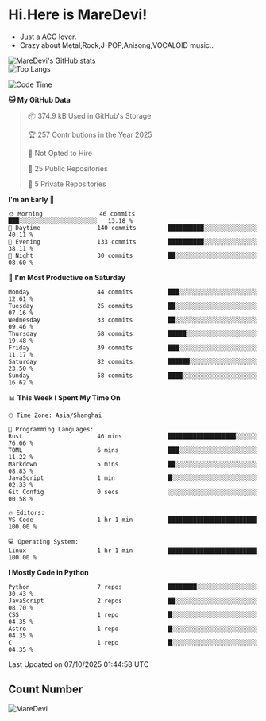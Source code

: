 # Hi.Here is MareDevi!

- Just a ACG lover.
- Crazy about Metal,Rock,J-POP,Anisong,VOCALOID music..

[![MareDevi's GitHub stats](https://github-readme-stats.vercel.app/api?username=MareDevi&show_icons=true&theme=algolia)](https://github.com/anuraghazra/github-readme-stats)  
![Top Langs](https://github-readme-stats.vercel.app/api/top-langs/?username=MareDevi&layout=compact&theme=algolia)

<!--START_SECTION:waka-->
![Code Time](http://img.shields.io/badge/Code%20Time-321%20hrs%2026%20mins-blue)

**🐱 My GitHub Data** 

> 📦 374.9 kB Used in GitHub's Storage 
 > 
> 🏆 257 Contributions in the Year 2025
 > 
> 🚫 Not Opted to Hire
 > 
> 📜 25 Public Repositories 
 > 
> 🔑 5 Private Repositories 
 > 
**I'm an Early 🐤** 

```text
🌞 Morning                46 commits          ███░░░░░░░░░░░░░░░░░░░░░░   13.18 % 
🌆 Daytime                140 commits         ██████████░░░░░░░░░░░░░░░   40.11 % 
🌃 Evening                133 commits         ██████████░░░░░░░░░░░░░░░   38.11 % 
🌙 Night                  30 commits          ██░░░░░░░░░░░░░░░░░░░░░░░   08.60 % 
```
📅 **I'm Most Productive on Saturday** 

```text
Monday                   44 commits          ███░░░░░░░░░░░░░░░░░░░░░░   12.61 % 
Tuesday                  25 commits          ██░░░░░░░░░░░░░░░░░░░░░░░   07.16 % 
Wednesday                33 commits          ██░░░░░░░░░░░░░░░░░░░░░░░   09.46 % 
Thursday                 68 commits          █████░░░░░░░░░░░░░░░░░░░░   19.48 % 
Friday                   39 commits          ███░░░░░░░░░░░░░░░░░░░░░░   11.17 % 
Saturday                 82 commits          ██████░░░░░░░░░░░░░░░░░░░   23.50 % 
Sunday                   58 commits          ████░░░░░░░░░░░░░░░░░░░░░   16.62 % 
```


📊 **This Week I Spent My Time On** 

```text
🕑︎ Time Zone: Asia/Shanghai

💬 Programming Languages: 
Rust                     46 mins             ███████████████████░░░░░░   76.66 % 
TOML                     6 mins              ███░░░░░░░░░░░░░░░░░░░░░░   11.22 % 
Markdown                 5 mins              ██░░░░░░░░░░░░░░░░░░░░░░░   08.83 % 
JavaScript               1 min               █░░░░░░░░░░░░░░░░░░░░░░░░   02.33 % 
Git Config               0 secs              ░░░░░░░░░░░░░░░░░░░░░░░░░   00.58 % 

🔥 Editors: 
VS Code                  1 hr 1 min          █████████████████████████   100.00 % 

💻 Operating System: 
Linux                    1 hr 1 min          █████████████████████████   100.00 % 
```

**I Mostly Code in Python** 

```text
Python                   7 repos             ████████░░░░░░░░░░░░░░░░░   30.43 % 
JavaScript               2 repos             ██░░░░░░░░░░░░░░░░░░░░░░░   08.70 % 
CSS                      1 repo              █░░░░░░░░░░░░░░░░░░░░░░░░   04.35 % 
Astro                    1 repo              █░░░░░░░░░░░░░░░░░░░░░░░░   04.35 % 
C                        1 repo              █░░░░░░░░░░░░░░░░░░░░░░░░   04.35 % 
```




 Last Updated on 07/10/2025 01:44:58 UTC
<!--END_SECTION:waka-->

## Count Number
![MareDevi](https://count.getloli.com/get/@maredevi?theme=moebooru-h)  

<!---
MareDevi/MareDevi is a ✨ special ✨ repository because its `README.md` (this file) appears on your GitHub profile.
You can click the Preview link to take a look at your changes.
--->

